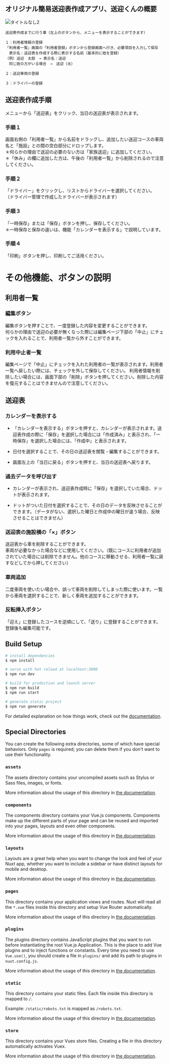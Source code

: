 ## オリジナル簡易送迎表作成アプリ、送迎くんの概要

![タイトルなし2](https://user-images.githubusercontent.com/84743939/144119712-feb1e102-08ff-4a47-b968-1d4bfe8eab6b.gif)

```
送迎表作成までに行う事（左上のボタンから、メニューを表示することができます）

１：利用者情報の登録
「利用者一覧」画面の「利用者登録」ボタンから登録画面へ行き、必要項目を入力して保存
　表示名：送迎表を作成する際に表示する名前（基本的に姓を登録）
（例）送迎　太郎　→ 表示名：送迎
　同じ姓の方がいる場合　→　送迎（太）

２：送迎車両の登録

３：ドライバーの登録
```

## 送迎表作成手順

メニューから「送迎表」をクリック、当日の送迎表が表示されます。

### 手順１

画面右側の「利用者一覧」から名前をドラッグし、追加したい送迎コースの車両名と「施設」との間の空白部分にドロップします。  
＊何らかの理由で送迎の必要のない方は「家族送迎」に追加してください。  
＊「休み」の欄に追加した方は、午後の「利用者一覧」から削除されるので注意してください。

### 手順２

「ドライバー」をクリックし、リストからドライバーを選択してください。  
（ドライバー管理で作成したドライバーが表示されます）

### 手順３

「一時保存」または「保存」ボタンを押し、保存してください。  
＊一時保存と保存の違いは、機能「カレンダーを表示する」で説明しています。

### 手順４

「印刷」ボタンを押し、印刷してご活用ください。

# その他機能、ボタンの説明

## 利用者一覧

### 編集ボタン

編集ボタンを押すことで、一度登録した内容を変更することができます。  
何らかの理由で送迎の必要が無くなった際には編集ページ下部の「中止」にチェックを入れることで、利用者一覧から外すことができます。

### 利用中止者一覧

編集ページで「中止」にチェックを入れた利用者の一覧が表示されます。利用者一覧へ戻したい際には、チェックを外して保存してください。
利用者情報を削除したい場合には、画面下部の「削除」ボタンを押してください。削除した内容を復元することはできませんので注意してください。

## 送迎表

### カレンダーを表示する

- 「カレンダーを表示する」ボタンを押すと、カレンダーが表示されます。送迎表作成の際に「保存」を選択した場合には「作成済み」と表示され、「一時保存」を選択した場合には、「作成中」と表示されます。

- 日付を選択することで、その日の送迎表を閲覧・編集することができます。

- 画面左上の「当日に戻る」ボタンを押すと、当日の送迎表へ戻ります。

### 過去データを呼び出す

- カレンダーが表示され、送迎表作成時に「保存」を選択していた場合、ドットが表示されます。

- ドットがついた日付を選択することで、その日のデータを反映させることができます。（データがない、選択した曜日と作成中の曜日が違う場合、反映させることはできません）

### 送迎表の施設横の「×」ボタン

送迎表から車を削除することができます。  
車両が必要なかった場合などに使用してください。（既にコースに利用者が追加されていた場合には削除できません。他のコースに移動させる、利用者一覧に戻すなどしてから押してください）

### 車両追加

二度車両を使いたい場合や、誤って車両を削除してしまった際に使います。一覧から車両を選択することで、新しく車両を追加することができます。

### 反転挿入ボタン

「迎え」に登録したコースを逆順にして、「送り」に登録することができます。登録後も編集可能です。

## Build Setup

```bash
# install dependencies
$ npm install

# serve with hot reload at localhost:3000
$ npm run dev

# build for production and launch server
$ npm run build
$ npm run start

# generate static project
$ npm run generate
```

For detailed explanation on how things work, check out the [documentation](https://nuxtjs.org).

## Special Directories

You can create the following extra directories, some of which have special behaviors. Only `pages` is required; you can delete them if you don't want to use their functionality.

### `assets`

The assets directory contains your uncompiled assets such as Stylus or Sass files, images, or fonts.

More information about the usage of this directory in [the documentation](https://nuxtjs.org/docs/2.x/directory-structure/assets).

### `components`

The components directory contains your Vue.js components. Components make up the different parts of your page and can be reused and imported into your pages, layouts and even other components.

More information about the usage of this directory in [the documentation](https://nuxtjs.org/docs/2.x/directory-structure/components).

### `layouts`

Layouts are a great help when you want to change the look and feel of your Nuxt app, whether you want to include a sidebar or have distinct layouts for mobile and desktop.

More information about the usage of this directory in [the documentation](https://nuxtjs.org/docs/2.x/directory-structure/layouts).

### `pages`

This directory contains your application views and routes. Nuxt will read all the `*.vue` files inside this directory and setup Vue Router automatically.

More information about the usage of this directory in [the documentation](https://nuxtjs.org/docs/2.x/get-started/routing).

### `plugins`

The plugins directory contains JavaScript plugins that you want to run before instantiating the root Vue.js Application. This is the place to add Vue plugins and to inject functions or constants. Every time you need to use `Vue.use()`, you should create a file in `plugins/` and add its path to plugins in `nuxt.config.js`.

More information about the usage of this directory in [the documentation](https://nuxtjs.org/docs/2.x/directory-structure/plugins).

### `static`

This directory contains your static files. Each file inside this directory is mapped to `/`.

Example: `/static/robots.txt` is mapped as `/robots.txt`.

More information about the usage of this directory in [the documentation](https://nuxtjs.org/docs/2.x/directory-structure/static).

### `store`

This directory contains your Vuex store files. Creating a file in this directory automatically activates Vuex.

More information about the usage of this directory in [the documentation](https://nuxtjs.org/docs/2.x/directory-structure/store).
